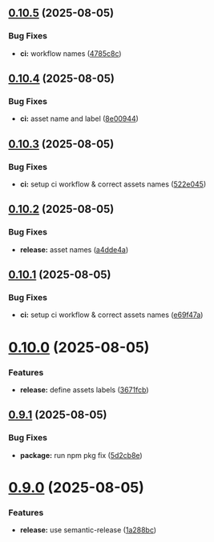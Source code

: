 ## [0.10.5](https://github.com/FrancoisLef/enocean/compare/v0.10.4...v0.10.5) (2025-08-05)


### Bug Fixes

* **ci:** workflow names ([4785c8c](https://github.com/FrancoisLef/enocean/commit/4785c8c0377b587738deea5adec7e8b8c5b0e7a3))

## [0.10.4](https://github.com/FrancoisLef/enocean/compare/v0.10.3...v0.10.4) (2025-08-05)


### Bug Fixes

* **ci:** asset name and label ([8e00944](https://github.com/FrancoisLef/enocean/commit/8e00944d04d6c06d0440c570d23373149ceae03e))

## [0.10.3](https://github.com/FrancoisLef/enocean/compare/v0.10.2...v0.10.3) (2025-08-05)


### Bug Fixes

* **ci:** setup ci workflow & correct assets names ([522e045](https://github.com/FrancoisLef/enocean/commit/522e045838381632383f681b99474b9d1b456152))

## [0.10.2](https://github.com/FrancoisLef/enocean/compare/v0.10.1...v0.10.2) (2025-08-05)


### Bug Fixes

* **release:** asset names ([a4dde4a](https://github.com/FrancoisLef/enocean/commit/a4dde4a3c0d1faafcf3499d4ee419babfabea13c))

## [0.10.1](https://github.com/FrancoisLef/enocean/compare/v0.10.0...v0.10.1) (2025-08-05)


### Bug Fixes

* **ci:** setup ci workflow & correct assets names ([e69f47a](https://github.com/FrancoisLef/enocean/commit/e69f47a6f4554cc1c1d61a6795d550a5ba8a88d2))

# [0.10.0](https://github.com/FrancoisLef/enocean/compare/v0.9.1...v0.10.0) (2025-08-05)


### Features

* **release:** define assets labels ([3671fcb](https://github.com/FrancoisLef/enocean/commit/3671fcbbac8a1e6ff5993b024cf15d5c146dc333))

## [0.9.1](https://github.com/FrancoisLef/enocean/compare/v0.9.0...v0.9.1) (2025-08-05)


### Bug Fixes

* **package:** run npm pkg fix ([5d2cb8e](https://github.com/FrancoisLef/enocean/commit/5d2cb8eba18fd37ecf0cb7f6160b738d60b4f8c5))

# [0.9.0](https://github.com/FrancoisLef/enocean/compare/v0.8.1...v0.9.0) (2025-08-05)


### Features

* **release:** use semantic-release ([1a288bc](https://github.com/FrancoisLef/enocean/commit/1a288bcb44db023330aac8d1cd254d6f13f3f673))
